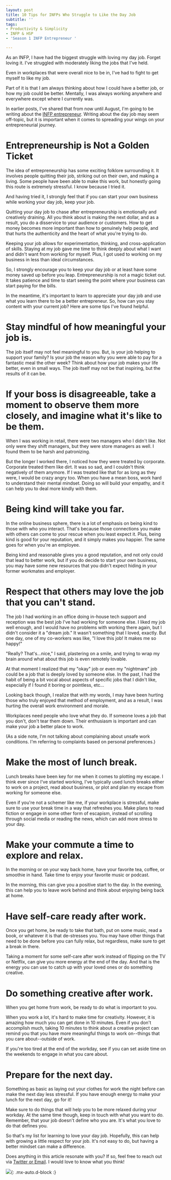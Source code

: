 ```yaml
---
layout: post
title: 10 Tips for INFPs Who Struggle to Like the Day Job
subtitle: ''
tags:
- Productivity & Simplicity
- INFP & HSP
- 'Season 1 INFP Entrepreneur '

---
```

As an INFP, I have had the biggest struggle with loving my day job. Forget loving it. I've struggled with moderately liking the jobs that I've held.

Even in workplaces that were overall nice to be in, I've had to fight to get myself to like my job.

Part of it is that I am always thinking about how I could have a better job, or how my job could be better. Mentally, I was always working anywhere and everywhere except where I currently was.

In earlier posts, I've shared that from now until August, I'm going to be writing about the [INFP entrepreneur](https://arcadiapage.com/tags/#Season%201%20INFP%20Entrepreneur). Writing about the day job may seem off-topic, but it is important when it comes to spreading your wings on your entrepreneurial journey.

# Entrepreneurship is Not a Golden Ticket

The idea of entrepreneurship has some exciting folklore surrounding it. It involves people quitting their job, striking out on their own, and making a living. Some people have been able to make this work, but honestly going this route is extremely stressful. I know because I tried it.

And having tried it, I strongly feel that if you can start your own business while working your day job, keep your job.

Quitting your day job to chase after entrepreneurship is emotionally and creatively draining. All you think about is making the next dollar, and as a result, you do a disservice to your audience or customers. How to get money becomes more important than how to genuinely help people, and that hurts the authenticity and the heart of what you're trying to do.

Keeping your job allows for experimentation, thinking, and cross-application of skills. Staying at my job gave me time to think deeply about what I want and didn't want from working for myself. Plus, I got used to working on my business in less than ideal circumstances.

So, I strongly encourage you to keep your day job or at least have some money saved up before you leap. Entrepreneurship is not a magic ticket out. It takes patience and time to start seeing the point where your business can start paying for the bills.

In the meantime, it's important to learn to appreciate your day job and use what you learn there to be a better entrepreneur. So, how can you stay content with your current job? Here are some tips I've found helpful.

# Stay mindful of how meaningful your job is.

The job itself may not feel meaningful to you. But, is your job helping to support your family? Is your job the reason why you were able to pay for a fantastic meal the other week? Think about how your job makes your life better, even in small ways. The job itself may not be that inspiring, but the results of it can be.

# If your boss is disagreeable, take a moment to observe them more closely, and imagine what it's like to be them.

When I was working in retail, there were two managers who I didn't like. Not only were they shift managers, but they were store managers as well.  I found them to be harsh and patronizing.

But the longer I worked there, I noticed how they were treated by corporate. Corporate treated them like dirt. It was so sad, and I couldn't think negatively of them anymore. If I was treated like that for as long as they were, I would be crazy angry too. When you have a mean boss, work hard to understand their mental mindset. Doing so will build your empathy, and it can help you to deal more kindly with them.

# Being kind will take you far.

In the online business sphere, there is a lot of emphasis on being kind to those with who you interact. That's because those connections you make with others can come to your rescue when you least expect it. Plus, being kind is good for your reputation, and it simply makes you happier. The same goes for when you're an employee.

Being kind and reasonable gives you a good reputation, and not only could that lead to better work, but if you do decide to start your own business, you may have some new resources that you didn't expect hiding in your former workmates and employer.

# Respect that others may love the job that you can't stand.

The job I had working in an office doing in-house tech support and reception was the best job I've had working for someone else. I liked my job well enough, and I would have no problems with working there again, but I didn't consider it a "dream job." It wasn't something that I loved, exactly. But one day, one of my co-workers was like, "I love this job! It makes me so happy!"

"Really? That's...nice," I said, plastering on a smile, and trying to wrap my brain around what about this job is even remotely lovable.

At that moment I realized that my "okay" job or even my "nightmare" job could be a job that is deeply loved by someone else. In the past, I had the habit of being a bit vocal about aspects of specific jobs that I didn't like, especially if I found it boring or pointless, etc...

Looking back though, I realize that with my words, I may have been hurting those who truly enjoyed that method of employment, and as a result, I was hurting the overall work environment and morale.

Workplaces need people who love what they do. If someone loves a job that you don't, don't tear them down. Their enthusiasm is important and can make your job a better place to work.

(As a side note, I'm not talking about complaining about unsafe work conditions. I'm referring to complaints based on personal preferences.)

# Make the most of lunch break.

Lunch breaks have been key for me when it comes to plotting my escape. I think ever since I've started working, I've typically used lunch breaks either to work on a project, read about business, or plot and plan my escape from working for someone else.

Even if you're not a schemer like me, if your workplace is stressful, make sure to use your break time in a way that refreshes you. Make plans to read fiction or engage in some other form of escapism, instead of scrolling through social media or reading the news, which can add more stress to your day.

# Make your commute a time to explore and relax.

In the morning or on your way back home, have your favorite tea, coffee, or smoothie in hand.  Take time to enjoy your favorite music or podcast.

In the morning, this can give you a positive start to the day. In the evening, this can help you to leave work behind and think about enjoying being back at home.

# Have self-care ready after work.

Once you get home, be ready to take that bath, put on some music, read a book, or whatever it is that de-stresses you.  You may have other things that need to be done before you can fully relax, but regardless, make sure to get a break in there.

Taking a moment for some self-care after work instead of flipping on the TV or Netflix, can give you more energy at the end of the day. And that is the energy you can use to catch up with your loved ones or do something creative.

# Do something creative after work.

When you get home from work, be ready to do what is important to you.

When you work a lot, it's hard to make time for creativity. However, it is amazing how much you can get done in 10 minutes. Even if you don't accomplish much, taking 10 minutes to think about a creative project can remind you that you have more meaningful things to work on--things that you care about--outside of work.

If you're too tired at the end of the workday, see if you can set aside time on the weekends to engage in what you care about.

# Prepare for the next day.

Something as basic as laying out your clothes for work the night before can make the next day less stressful. If you have enough energy to make your lunch for the next day, go for it!

Make sure to do things that will help you to be more relaxed during your workday. At the same time though, keep in touch with what you want to do. Remember, that your job doesn't define who you are. It's what you love to do that defines you.

So that's my list for learning to love your day job. Hopefully, this can help with growing a little respect for your job. It's not easy to do, but having a better mindset can make a difference.

Does anything in this article resonate with you? If so, feel free to reach out via [Twitter or Email](https://arcadiapage.com/talk/). I would love to know what you think!

![](/uploads/day-job-struggle.png){: .mx-auto.d-block :}